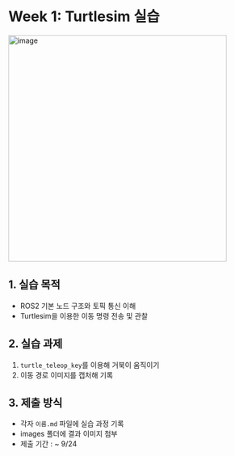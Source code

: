 # Week 1: Turtlesim 실습 
<img width="432" height="448" alt="image" src="https://github.com/user-attachments/assets/f643cf06-ecb4-4758-be6f-3ea741fcc535" />

## 1. 실습 목적
- ROS2 기본 노드 구조와 토픽 통신 이해
- Turtlesim을 이용한 이동 명령 전송 및 관찰

## 2. 실습 과제
1. `turtle_teleop_key`를 이용해 거북이 움직이기
2. 이동 경로 이미지를 캡처해 기록

## 3. 제출 방식
- 각자 `이름.md` 파일에 실습 과정 기록
- images 폴더에 결과 이미지 첨부
- 제출 기간 : ~ 9/24
